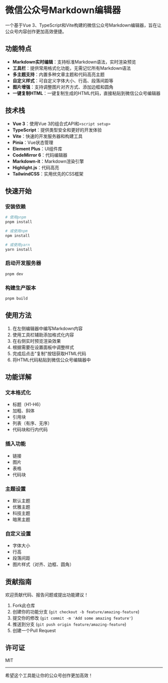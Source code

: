# 微信公众号Markdown编辑器

一个基于Vue 3、TypeScript和Vite构建的微信公众号Markdown编辑器，旨在让公众号内容创作更加高效便捷。

## 功能特点

- **Markdown实时编辑**：支持标准Markdown语法，实时渲染预览
- **工具栏**：提供常用格式化功能，无需记忆所有Markdown语法
- **多主题支持**：内置多种文章主题和代码高亮主题
- **自定义样式**：可自定义字体大小、行高、段落间距等
- **图片增强**：支持调整图片对齐方式、添加边框和圆角
- **一键复制HTML**：一键复制生成的HTML代码，直接粘贴到微信公众号编辑器

## 技术栈

- **Vue 3**：使用Vue 3的组合式API和`<script setup>`
- **TypeScript**：提供类型安全和更好的开发体验
- **Vite**：快速的开发服务器和构建工具
- **Pinia**：Vue状态管理
- **Element Plus**：UI组件库
- **CodeMirror 6**：代码编辑器
- **Markdown-it**：Markdown渲染引擎
- **Highlight.js**：代码高亮
- **TailwindCSS**：实用优先的CSS框架

## 快速开始

### 安装依赖

```bash
# 使用pnpm
pnpm install

# 或使用npm
npm install

# 或使用yarn
yarn install
```

### 启动开发服务器

```bash
pnpm dev
```

### 构建生产版本

```bash
pnpm build
```

## 使用方法

1. 在左侧编辑器中编写Markdown内容
2. 使用工具栏辅助添加格式化内容
3. 在右侧实时预览渲染效果
4. 根据需要在设置面板中调整样式
5. 完成后点击"复制"按钮获取HTML代码
6. 将HTML代码粘贴到微信公众号编辑器中

## 功能详解

### 文本格式化

- 标题（H1-H6）
- 加粗、斜体
- 引用块
- 列表（有序、无序）
- 代码块和行内代码

### 插入功能

- 链接
- 图片
- 表格
- 代码块

### 主题设置

- 默认主题
- 优雅主题
- 科技主题
- 暗黑主题

### 自定义设置

- 字体大小
- 行高
- 段落间距
- 图片样式（对齐、边框、圆角）

## 贡献指南

欢迎贡献代码、报告问题或提出功能建议！

1. Fork此仓库
2. 创建你的功能分支 (`git checkout -b feature/amazing-feature`)
3. 提交你的修改 (`git commit -m 'Add some amazing feature'`)
4. 推送到分支 (`git push origin feature/amazing-feature`)
5. 创建一个Pull Request

## 许可证

MIT

---

希望这个工具能让你的公众号创作更加高效！

